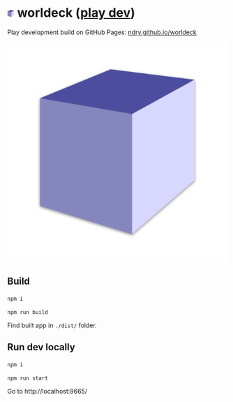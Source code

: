 # <img src="./favicon.svg" alt="favicon" width="16" /> worldeck ([play dev](https://ndry.github.io/worldeck/))

Play development build on GitHub Pages: [ndry.github.io/worldeck](https://ndry.github.io/worldeck/)

![Game screenhot](./cover.png "Cover")

## Build

`npm i`

`npm run build`

Find built app in `./dist/` folder.

## Run dev locally

`npm i`

`npm run start`

Go to http://localhost:9665/
